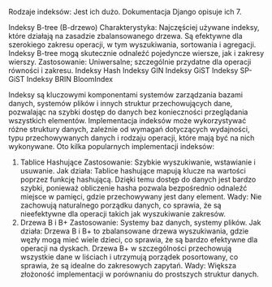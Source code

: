 Rodzaje indeksów: Jest ich dużo. Dokumentacja Django opisuje ich 7.

Indeksy B-tree (B-drzewo) Charakterystyka: Najczęściej używane indeksy, które działają na zasadzie zbalansowanego drzewa. Są efektywne dla szerokiego zakresu operacji, w tym wyszukiwania, sortowania i agregacji. Indeksy B-tree mogą skutecznie odnaleźć pojedyncze wiersze, jak i zakresy wierszy. Zastosowanie: Uniwersalne; szczególnie przydatne dla operacji równości i zakresu.
Indeksy Hash
Indeksy GIN
Indeksy GiST
Indeksy SP-GiST
Indeksy BRIN
BloomIndex


Indeksy są kluczowymi komponentami systemów zarządzania bazami danych, systemów plików i innych struktur przechowujących dane, 
pozwalając na szybki dostęp do danych bez konieczności przeglądania wszystkich elementów. 
Implementacja indeksów może wykorzystywać różne struktury danych, zależnie od wymagań dotyczących wydajności, 
typu przechowywanych danych i rodzaju operacji, które mają być na nich wykonywane. 
Oto kilka popularnych implementacji indeksów:

1. Tablice Hashujące
Zastosowanie: Szybkie wyszukiwanie, wstawianie i usuwanie.
Jak działa: Tablice hashujące mapują klucze na wartości poprzez funkcję hashującą. Dzięki temu dostęp do danych jest bardzo szybki, ponieważ obliczenie hasha pozwala bezpośrednio odnaleźć miejsce w pamięci, gdzie przechowywany jest dany element.
Wady: Nie zachowują naturalnego porządku danych, co sprawia, że są nieefektywne dla operacji takich jak wyszukiwanie zakresów.
2. Drzewa B i B+
Zastosowanie: Systemy baz danych, systemy plików.
Jak działa: Drzewa B i B+ to zbalansowane drzewa wyszukiwania, gdzie węzły mogą mieć wiele dzieci, co sprawia, że są bardzo efektywne dla operacji na dyskach. 
Drzewa B+ w szczególności przechowują wszystkie dane w liściach i utrzymują porządek posortowany, co sprawia, że są idealne do zakresowych zapytań.
Wady: Większa złożoność implementacji w porównaniu do prostszych struktur danych.